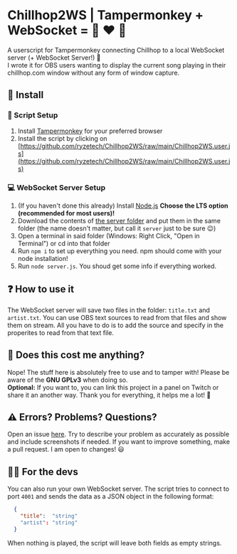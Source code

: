 # Chillhop2WS | Tampermonkey + WebSocket = :red_circle: :hearts: :musical_note:
A userscript for Tampermonkey connecting Chillhop to a local WebSocket server (+ WebSocket Server!) 🎉  
I wrote it for OBS users wanting to display the current song playing in their chillhop.com window without any form of window capture.

## 🔧 Install
### 📜 Script Setup
1. Install [Tampermonkey](https://www.tampermonkey.net/) for your preferred browser
2. Install the script by clicking on [https://github.com/ryzetech/Chillhop2WS/raw/main/Chillhop2WS.user.js](https://github.com/ryzetech/Chillhop2WS/raw/main/Chillhop2WS.user.js)

### 💻 WebSocket Server Setup
1. (If you haven't done this already) Install [Node.js](https://nodejs.org/) **Choose the LTS option (recommended for most users)!**
2. Download the contents of [the server folder](https://github.com/ryzetech/Chillhop2WS/tree/main/server) and put them in the same folder (the name doesn't matter, but call it `server` just to be sure 😉)
3. Open a terminal in said folder (Windows: Right Click, "Open in Terminal") or cd into that folder
4. Run `npm i` to set up everything you need. npm should come with your node installation!
5. Run `node server.js`. You shoud get some info if everything worked.

## ❓ How to use it
The WebSocket server will save two files in the folder: `title.txt` and `artist.txt`. You can use OBS text sources to read from that files and show them on stream. All you have to do is to add the source and specify in the properites to read from that text file.

## 💸 Does this cost me anything?
Nope! The stuff here is absolutely free to use and to tamper with! Please be aware of the **GNU GPLv3** when doing so.  
**Optional:** If you want to, you can link this project in a panel on Twitch or share it an another way. Thank you for everything, it helps me a lot! 💙

## ⚠ Errors? Problems? Questions?
Open an issue [here](https://github.com/ryzetech/Chillhop2WS/issues). Try to describe your problem as accurately as possible and include screenshots if needed. If you want to improve something, make a pull request. I am open to changes! 😃

## 👨‍💻 For the devs
You can also run your own WebSocket server. The script tries to connect to port `4001` and sends the data as a JSON object in the following format:
```json
  {
    "title":  "string" 
    "artist": "string"
  }
```
When nothing is played, the script will leave both fields as empty strings.
